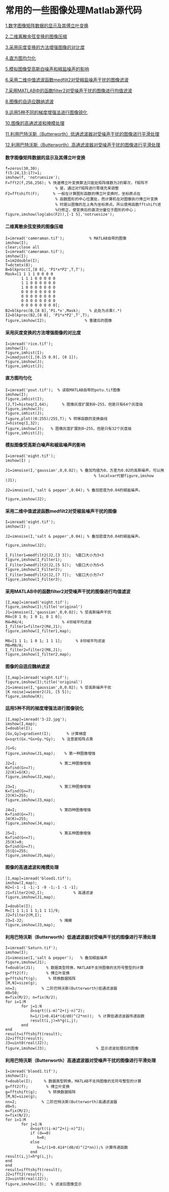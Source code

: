 # 常用的一些图像处理Matlab源代码

[1.数字图像矩阵数据的显示及其傅立叶变换](https://github.com/ywang2014/ProgramLearning/blob/master/Matlib/graphic/image_processing.md#1)

[2.二维离散余弦变换的图像压缩](https://github.com/ywang2014/ProgramLearning/blob/master/Matlib/graphic/image_processing.md#2)

[3.采用灰度变换的方法增强图像的对比度](https://github.com/ywang2014/ProgramLearning/blob/master/Matlib/graphic/image_processing.md#3)

[4.直方图均匀化](https://github.com/ywang2014/ProgramLearning/blob/master/Matlib/graphic/image_processing.md#4)

[5.模拟图像受高斯白噪声和椒盐噪声的影响](https://github.com/ywang2014/ProgramLearning/blob/master/Matlib/graphic/image_processing.md#5)

[6.采用二维中值滤波函数medfilt2对受椒盐噪声干扰的图像滤波](https://github.com/ywang2014/ProgramLearning/blob/master/Matlib/graphic/image_processing.md#6)

[7.采用MATLAB中的函数filter2对受噪声干扰的图像进行均值滤波](https://github.com/ywang2014/ProgramLearning/blob/master/Matlib/graphic/image_processing.md#7)

[8.图像的自适应魏纳滤波](https://github.com/ywang2014/ProgramLearning/blob/master/Matlib/graphic/image_processing.md#8)

[9.运用5种不同的梯度增强法进行图像锐化](https://github.com/ywang2014/ProgramLearning/blob/master/Matlib/graphic/image_processing.md#9)

[10.图像的高通滤波和掩模处理](https://github.com/ywang2014/ProgramLearning/blob/master/Matlib/graphic/image_processing.md#10)

[11.利用巴特沃斯（Butterworth）低通滤波器对受噪声干扰的图像进行平滑处理](https://github.com/ywang2014/ProgramLearning/blob/master/Matlib/graphic/image_processing.md#11)

[12.利用巴特沃斯（Butterworth）高通滤波器对受噪声干扰的图像进行平滑处理](https://github.com/ywang2014/ProgramLearning/blob/master/Matlib/graphic/image_processing.md#12)

 
#### <a name = "1"> </a>数字图像矩阵数据的显示及其傅立叶变换

	f=zeros(30,30);
	f(5:24,13:17)=1;
	imshow(f, 'notruesize');
	F=fft2(f,256,256); % 快速傅立叶变换算法只能处矩阵维数为2的幂次，f矩阵不
						  % 是，通过对f矩阵进行零填充来调整   
	F2=fftshift(F);      % 一般在计算图形函数的傅立叶变换时，坐标原点在
						  % 函数图形的中心位置处，而计算机在对图像执行傅立叶变换
						  % 时是以图像的左上角为坐标原点。所以使用函数fftshift进
						  %行修正，使变换后的直流分量位于图形的中心；
	figure,imshow(log(abs(F2)),[-1 5],'notruesize');
 
 
#### <a name = "2"> </a>二维离散余弦变换的图像压缩

	I=imread('cameraman.tif');           % MATLAB自带的图像
	imshow(I);
	clear;close all
	I=imread('cameraman.tif');
	imshow(I);
	I=im2double(I);
	T=dctmtx(8);
	B=blkproc(I,[8 8], 'P1*x*P2',T,T');
	Mask=[1 1 1 1 0 0 0 0
		   1 1 1 0 0 0 0 0
		   1 1 0 0 0 0 0 0
		   1 0 0 0 0 0 0 0
		   0 0 0 0 0 0 0 0
		   0 0 0 0 0 0 0 0
		   0 0 0 0 0 0 0 0
		   0 0 0 0 0 0 0 0];
	B2=blkproc(B,[8 8],'P1.*x',Mask);    % 此处为点乘(.*)
	I2=blkproc(B2,[8 8], 'P1*x*P2',T',T);
	figure,imshow(I2);                 % 重建后的图像
 
#### <a name = "3"> </a>采用灰度变换的方法增强图像的对比度

	I=imread('rice.tif');
	imshow(I);
	figure,imhist(I);
	J=imadjust(I,[0.15 0.9], [0 1]);
	figure,imshow(J);
	figure,imhist(J);
 
 
#### <a name = "4"> </a>直方图均匀化

	I=imread('pout.tif');  % 读取MATLAB自带的potu.tif图像
	imshow(I);
	figure,imhist(I);     
	[J,T]=histeq(I,64);      % 图像灰度扩展到0~255，但是只有64个灰度级
	figure,imshow(J);
	figure,imhist(J);
	figure,plot((0:255)/255,T); % 转移函数的变换曲线
	J=histeq(I,32);
	figure,imshow(J);   % 图像灰度扩展到0~255，但是只有32个灰度级
	figure,imhist(J);
	
#### <a name = "5"> </a>模拟图像受高斯白噪声和椒盐噪声的影响

	I=imread('eight.tif');
	imshow(I) ;

	J1=imnoise(I,'gaussian',0,0.02); % 叠加均值为0，方差为0.02的高斯噪声，可以用
										   % localvar代替figure,imshow  (J1);

	J2=imnoise(I,'salt & pepper',0.04); % 叠加密度为0.04的椒盐噪声。
											  
	figure,imshow(J2);
 
#### <a name = "6"> </a>采用二维中值滤波函数medfilt2对受椒盐噪声干扰的图像

	I=imread('eight.tif');
	imshow(I) ;

	J2=imnoise(I,'salt & pepper',0.04); % 叠加密度为0.04的椒盐噪声。
											  
	figure,imshow(J2);

	I_Filter1=medfilt2(J2,[3 3]);  %窗口大小为3×3
	figure,imshow(I_Filter1);
	I_Filter2=medfilt2(J2,[5 5]);  %窗口大小为5×5
	figure,imshow(I_Filter2);
	I_Filter3=medfilt2(J2,[7 7]);  %窗口大小为7×7
	figure,imshow(I_Filter3);
 
 
#### <a name = "7"> </a>采用MATLAB中的函数filter2对受噪声干扰的图像进行均值滤波

	[I,map]=imread('eight.tif');
	figure,imshow(I);title('original')
	J1=imnoise(I,'gaussian',0,0.02); % 受高斯噪声干扰
	M4=[0 1 0; 1 0 1; 0 1 0];
	M4=M4/4;                 % 4邻域平均滤波
	I_filter1=filter2(M4,J1);
	figure,imshow(I_filter1,map);  

	M8=[1 1 1; 1 0 1; 1 1 1];      % 8邻域平均滤波
	M8=M8/8;
	I_filter2=filter2(M8,J1);
	figure,imshow(I_filter2,map); 
	
#### <a name = "8"> </a>图像的自适应魏纳滤波

	[I,map]=imread('eight.tif');
	figure,imshow(I);title('original')
	J1=imnoise(I,'gaussian',0,0.02); % 受高斯噪声干扰
	[K noise]=wiener2(J1, [5 5]);
	figure,imshow(K);  
	
#### <a name = "9"> </a>运用5种不同的梯度增强法进行图像锐化

	[I,map]=imread('3-22.jpg');
	imshow(I,map);
	I=double(I);
	[Gx,Gy]=gradient(I);       % 计算梯度
	G=sqrt(Gx.*Gx+Gy.*Gy);   % 注意是矩阵点乘

	J1=G;
	figure,imshow(J1,map);    % 第一种图像增强

	J2=I;                   % 第二种图像增强
	K=find(G>=7);
	J2(K)=G(K);
	figure,imshow(J2,map);

	J3=I;                   % 第三种图像增强
	K=find(G>=7);
	J3(K)=255;
	figure,imshow(J3,map);

	J4=I;                   % 第四种图像增强
	K=find(G<=7);
	J4(K)=255;
	figure,imshow(J4,map);

	J5=I;                   % 第五种图像增强
	K=find(G<=7);
	J5(K)=0;
	Q=find(G>=7);
	J5(Q)=255;
	figure,imshow(J5,map);   
	
#### <a name = "10"> </a>图像的高通滤波和掩模处理

	[I,map]=imread('blood1.tif');
	imshow(I,map);
	H2=[-1 -1 -1;-1 -9 -1;-1 -1 -1];
	J1=filter2(H2,I);             % 高通滤波
	figure,imshow(J1,map);

	I=double(I);
	M=[1 1 1;1 1 1;1 1 1]/9;
	J2=filter2(M,I);
	J3=I-J2;                % 掩模
	figure,imshow(J3,map);
	
#### <a name = "11"> </a>利用巴特沃斯（Butterworth）低通滤波器对受噪声干扰的图像进行平滑处理
	I=imread('Saturn.tif');
	imshow(I);
	J1=imnoise(I,'salt & pepper');   % 叠加椒盐噪声
	figure,imshow(J1);
	f=double(J1);     % 数据类型转换，MATLAB不支持图像的无符号整型的计算
	g=fft2(f);        % 傅立叶变换
	g=fftshift(g);     % 转换数据矩阵
	[M,N]=size(g);
	nn=2;           % 二阶巴特沃斯(Butterworth)低通滤波器
	d0=50;
	m=fix(M/2); n=fix(N/2);
	for i=1:M
		   for j=1:N
			   d=sqrt((i-m)^2+(j-n)^2);
			   h=1/(1+0.414*(d/d0)^(2*nn));  % 计算低通滤波器传递函数
			   result(i,j)=h*g(i,j);
		   end
	end
	result=ifftshift(result);
	J2=ifft2(result);
	J3=uint8(real(J2));
	figure,imshow(J3);                      % 显示滤波处理后的图像
	
#### <a name = "12"> </a>利用巴特沃斯（Butterworth）高通滤波器对受噪声干扰的图像进行平滑处理

	I=imread('blood1.tif');
	imshow(I);
	f=double(I);     % 数据类型转换，MATLAB不支持图像的无符号整型的计算
	g=fft2(f);        % 傅立叶变换
	g=fftshift(g);     % 转换数据矩阵
	[M,N]=size(g);
	nn=2;           % 二阶巴特沃斯(Butterworth)高通滤波器
	d0=5;
	m=fix(M/2);
	n=fix(N/2);
	for i=1:M
		   for j=1:N
			   d=sqrt((i-m)^2+(j-n)^2);
			   if (d==0)
				  h=0;
			   else
				  h=1/(1+0.414*(d0/d)^(2*nn));% 计算传递函数
			   end
	result(i,j)=h*g(i,j);
	end
	end
	result=ifftshift(result);
	J2=ifft2(result);
	J3=uint8(real(J2));
	figure,imshow(J3);  % 滤波后图像显示